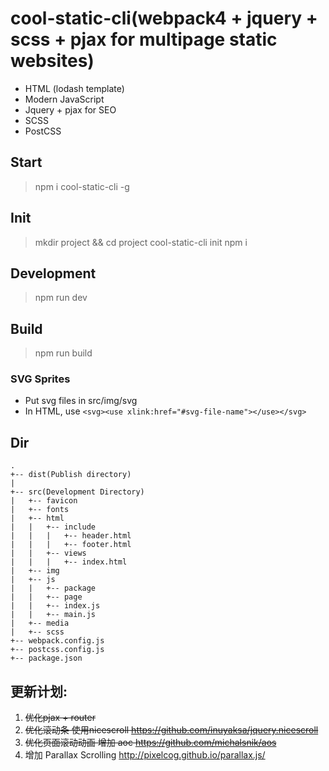 # cool-static-cli(webpack4 + jquery + scss + pjax for multipage static websites)
* HTML (lodash template)
* Modern JavaScript
* Jquery + pjax for SEO
* SCSS
* PostCSS

<!-- ## Demo
> https://wzs28150.github.io/cool-static-cli/dist/ -->
## Start
> npm i cool-static-cli -g
## Init
> mkdir project && cd project
> cool-static-cli init
> npm i
## Development
> npm run dev
## Build
> npm run  build
### SVG Sprites
* Put svg files in src/img/svg
* In HTML, use `<svg><use xlink:href="#svg-file-name"></use></svg>`

## Dir
```
.
+-- dist(Publish directory)
|
+-- src(Development Directory)
|   +-- favicon
|   +-- fonts
|   +-- html
|   |   +-- include
|   |   |   +-- header.html
|   |   |   +-- footer.html
|   |   +-- views
|   |   |   +-- index.html
|   +-- img
|   +-- js
|   |   +-- package
|   |   +-- page
|   |   +-- index.js
|   |   +-- main.js
|   +-- media
|   +-- scss
+-- webpack.config.js
+-- postcss.config.js
+-- package.json

```

## 更新计划:
1. ~~优化pjax + router~~
2. ~~优化滚动条 使用nicescroll  https://github.com/inuyaksa/jquery.nicescroll~~
3. ~~优化页面滚动动画 增加 aoc  https://github.com/michalsnik/aos~~
4. 增加 Parallax  Scrolling http://pixelcog.github.io/parallax.js/
